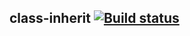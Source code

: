 ##  class-inherit  [![Build status](https://ci.appveyor.com/api/projects/status/0koye0kv6uaualjo?svg=true)](https://ci.appveyor.com/project/Tatiana-Nikonova/class-inherit)
